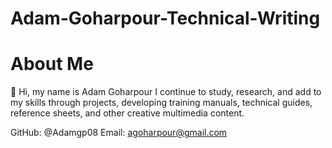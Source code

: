 # Adam-Goharpour-Technical-Writing
About Me
=======
👋 Hi, my name is Adam Goharpour
I continue to study, research, and add to my skills through projects, developing training manuals, technical guides, reference sheets, and other creative multimedia content.



GitHub: @Adamgp08
Email: agoharpour@gmail.com
